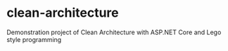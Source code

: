 # clean-architecture
Demonstration project of Clean Architecture with ASP.NET Core and Lego style programming
